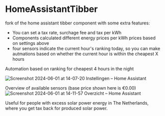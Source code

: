 # HomeAssistantTibber
fork of the home assistant tibber component with some extra features:

- You can set a tax rate, surchage fee and tax per kWh
- Components calculated different energy prices per kWh prices based on settings above
- four sensors indicate the current hour's ranking today, so you can make autmations based on whether the current hour is within the cheapest X hours

Automation based on ranking for cheapest 4 hours in the night

![Screenshot 2024-06-01 at 14-07-20 Instellingen – Home Assistant](https://github.com/brupje/HomeAssistantTibber/assets/2556592/67eebb76-9e70-447b-bedd-5935c6003587)


Overview of available sensors (base price shown here is €0.00)
![Screenshot 2024-06-01 at 14-11-57 Overzicht – Home Assistant](https://github.com/brupje/HomeAssistantTibber/assets/2556592/7450e953-2285-4f48-bbff-2f6fbf74a1b6)


Useful for people with excess solar power energy in The Netherlands, where you get tax back for produced solar power.
